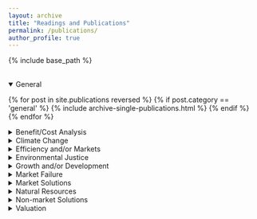 ```yaml
---
layout: archive
title: "Readings and Publications"
permalink: /publications/
author_profile: true
---
```


<!-- Google tag (gtag.js) -->
<script async src="https://www.googletagmanager.com/gtag/js?id=G-8CEVZ95BRH"></script>
<script>
  window.dataLayer = window.dataLayer || [];
  function gtag(){dataLayer.push(arguments);}
  gtag('js', new Date());

  gtag('config', 'G-8CEVZ95BRH');
</script>

<!-- Table 1 from paper, Course Topics: Market failure, efficiency and/or markets, climate change, market solutions, natural resources, valuation, non-market valuation, benefit/cost analysis, growth and/or development, environmental justice, population -->



{% include base_path %}

<br>

<details open>
<summary>
General
</summary>

{% for post in site.publications reversed %}
    {% if post.category == 'general' %}
      {% include archive-single-publications.html %}
    {% endif %}
{% endfor %}

</details>


<details close>
<summary class="id1">
Benefit/Cost Analysis
</summary>

{% for post in site.publications reversed %}
  {% if post.category == 'benefit-cost' %}
    {% include archive-single-publications.html %}
  {% endif %}
{% endfor %}

</details>


<details close>
<summary class="id2">
Climate Change
</summary>

{% for post in site.publications reversed %}
  {% if post.category == 'climate change  ' %}
    {% include archive-single-publications.html %}
  {% endif %}
{% endfor %}

</details>


<details close>
<summary>
Efficiency and/or Markets
</summary>

{% for post in site.publications reversed %}
  {% if post.category == 'efficiency' %}
    {% include archive-single-publications.html %}
  {% endif %}
{% endfor %}

</details>

<details close>
<summary class = "id1">
Environmental Justice
</summary>

{% for post in site.publications reversed %}
    {% if post.category == 'environmental justice' %}
      {% include archive-single-publications.html %}
    {% endif %}
{% endfor %}

</details>


<details close>
<summary class="id2">
Growth and/or Development
</summary>

{% for post in site.publications reversed %}
  {% if post.type == 'pr' %}
    {% if post.category == 'growth and development' %}
    {% include archive-single-publications.html %}
    {% endif %}
  {% endif %}
{% endfor %}

</details>

<details close>
<summary>
Market Failure
</summary>

{% for post in site.publications reversed %}
  {% if post.type == 'pr' %}
    {% if post.category == 'market failure' %}
    {% include archive-single-publications.html %}
    {% endif %}
  {% endif %}
{% endfor %}

</details>

<details close>
<summary class="id1">
Market Solutions
</summary>

{% for post in site.publications reversed %}
  {% if post.type == 'pr' %}
    {% if post.category == 'market solutions' %}
    {% include archive-single-publications.html %}
    {% endif %}
  {% endif %}
{% endfor %}

</details>

<details close>
<summary class="id2">
Natural Resources
</summary>

{% for post in site.publications reversed %}
  {% if post.type == 'pr' %}
    {% if post.category == 'natural resources' %}
    {% include archive-single-publications.html %}
    {% endif %}
  {% endif %}
{% endfor %}

</details>


<details close>
<summary>
Non-market Solutions
</summary>

{% for post in site.publications reversed %}
  {% if post.type == 'pr' %}
    {% if post.category == 'non-market solutions' %}
    {% include archive-single-publications.html %}
    {% endif %}
  {% endif %}
{% endfor %}

</details>

<details close>
<summary class="id1">
Valuation
</summary>

{% for post in site.publications reversed %}
  {% if post.type == 'pr' %}
    {% if post.category == 'valuation' %}
    {% include archive-single-publications.html %}
    {% endif %}
  {% endif %}
{% endfor %}

</details>



